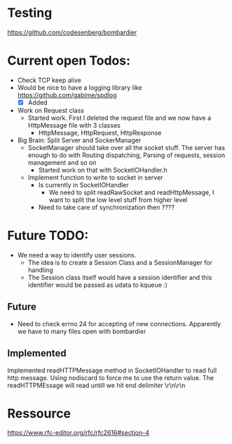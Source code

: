 # Testing
https://github.com/codesenberg/bombardier

# Current open Todos:
- Check TCP keep alive
- Would be nice to have a logging library like https://github.com/gabime/spdlog
  - [x] Added
- Work on Request class
  - Started work. First I deleted the request file and we now have a HttpMessage file with 3 classes
    - HttpMessage, HttpRequest, HttpResponse
- Big Brain: Split Server and SockerManager
  - SocketManager should take over all the socket stuff. The server has enough to do with Routing dispatching, Parsing of requests, session management and so on
    - Started work on that with SocketIOHandler.h
  - Implement function to write to socket in server
    - Is currently in SocketIOHandler
      - We need to split readRawSocket and readHttpMessage, I want to split the low level stuff from higher level
    - Need to take care of synchronization then ????

# Future TODO:
- We need a way to identify user sessions.
  - The idea is to create a Session Class and a SessionManager for handling
  - The Session class itself would have a session identifier and this identifier would be passed as udata to kqueue :)


## Future
- Need to check errno 24 for accepting of new connections. Apparently we have to many files open with bombardier


## Implemented
Implemented readHTTPMessage method in SocketIOHandler to read full http message.
Using nodiscard to force me to use the return value.
The readHTTPMEssage will read untill we hit end delimiter \r\n\r\n



# Ressource
https://www.rfc-editor.org/rfc/rfc2616#section-4
